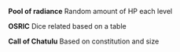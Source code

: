 **Pool of radiance**
Random amount of HP each level

**OSRIC**
Dice related based on a table

**Call of Chatulu**
Based on constitution and size
